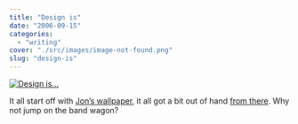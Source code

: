 ```yaml
---
title: "Design is"
date: "2006-09-15"
categories: 
  - "writing"
cover: "./src/images/image-not-found.png"
slug: "design-is"
---
```


[![Design is...](/images/243818252_158352966c.jpg)](http://www.flickr.com/photos/funkylarma/243818252/ "Photo Sharing")

It all start off with [Jon’s wallpaper](http://www.hicksdesign.co.uk/journal/design-is-just-making-things-line-up), it all got a bit out of hand [from there](http://flickr.com/photos/luxuryluke/243226912/). Why not jump on the band wagon?
